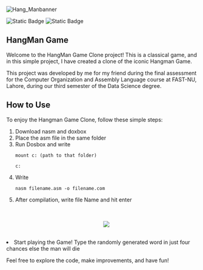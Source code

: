
![Hang_Manbanner](https://github.com/ahmdbilal81/hangMan_Assembly/assets/138764971/c2f1cd3c-113a-4b2d-b7ae-6315fbd6d658)

![Static Badge](https://img.shields.io/badge/HangMan-Assembly-red)  ![Static Badge](https://img.shields.io/badge/Nasm-Dosbox-blue)


<h2>HangMan Game</h2>

<p>Welcome to the HangMan Game Clone project! This is a classical game, and in this simple project, I have created a clone of the iconic Hangman Game.</p>

<p>This project was developed by me for my friend during the final assessment for the Computer Organization and Assembly Language course at FAST-NU, Lahore, during our third semester of the Data Science degree.</p>

<h2>How to Use</h2>

<p>To enjoy the Hangman Game Clone, follow these simple steps:</p>

<ol>
<li>Download nasm and doxbox</li>
<li>Place the asm file in the same folder</li>
<li>Run Dosbox and write</li>
<pre><code>mount c: (path to that folder)</code></pre>
<pre><code>c:</code></pre>

<li>Write</li>
<pre><code>nasm filename.asm -o filename.com</code></pre>
        
<li>After compilation, write file Name and hit enter</li>
<p align="center">
<br>
<br>        
<img src="https://github.com/ahmdbilal81/hangMan_Assembly/assets/138764971/bb2ad12a-8d6d-4c1d-8e5f-de7089f28a66" />
</p>   
</ol>
<br>
<li>Start playing the Game! Type the randomly generated word in just four chances else the man will die</li>


<p>Feel free to explore the code, make improvements, and have fun!</p>

